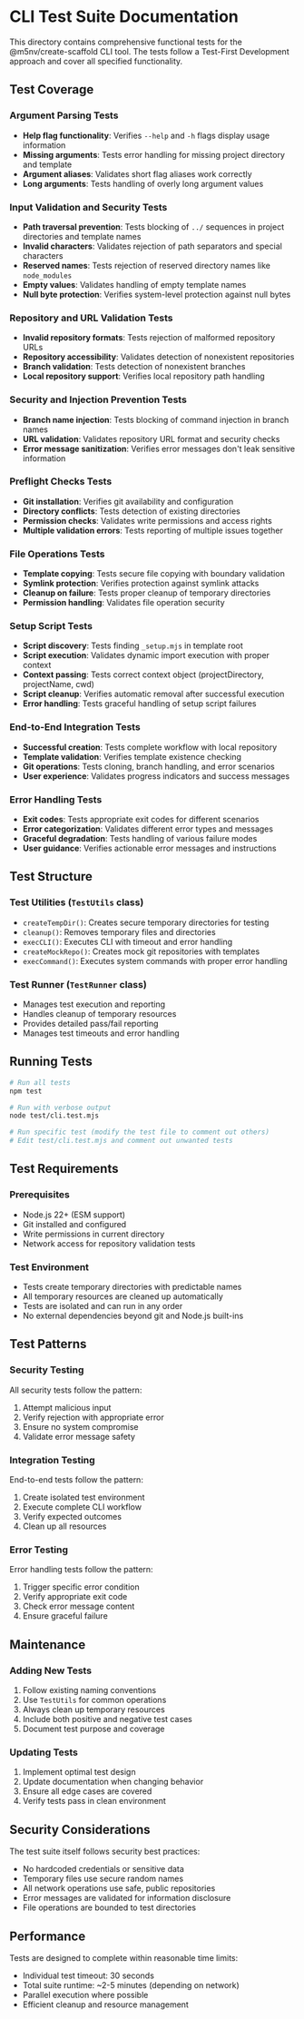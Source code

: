 # CLI Test Suite Documentation

This directory contains comprehensive functional tests for the @m5nv/create-scaffold CLI tool. The tests follow a Test-First Development approach and cover all specified functionality.

## Test Coverage

### Argument Parsing Tests

- **Help flag functionality**: Verifies `--help` and `-h` flags display usage information
- **Missing arguments**: Tests error handling for missing project directory and template
- **Argument aliases**: Validates short flag aliases work correctly
- **Long arguments**: Tests handling of overly long argument values

### Input Validation and Security Tests

- **Path traversal prevention**: Tests blocking of `../` sequences in project directories and template names
- **Invalid characters**: Validates rejection of path separators and special characters
- **Reserved names**: Tests rejection of reserved directory names like `node_modules`
- **Empty values**: Validates handling of empty template names
- **Null byte protection**: Verifies system-level protection against null bytes

### Repository and URL Validation Tests

- **Invalid repository formats**: Tests rejection of malformed repository URLs
- **Repository accessibility**: Validates detection of nonexistent repositories
- **Branch validation**: Tests detection of nonexistent branches
- **Local repository support**: Verifies local repository path handling

### Security and Injection Prevention Tests

- **Branch name injection**: Tests blocking of command injection in branch names
- **URL validation**: Validates repository URL format and security checks
- **Error message sanitization**: Verifies error messages don't leak sensitive information

### Preflight Checks Tests

- **Git installation**: Verifies git availability and configuration
- **Directory conflicts**: Tests detection of existing directories
- **Permission checks**: Validates write permissions and access rights
- **Multiple validation errors**: Tests reporting of multiple issues together

### File Operations Tests

- **Template copying**: Tests secure file copying with boundary validation
- **Symlink protection**: Verifies protection against symlink attacks
- **Cleanup on failure**: Tests proper cleanup of temporary directories
- **Permission handling**: Validates file operation security

### Setup Script Tests

- **Script discovery**: Tests finding `_setup.mjs` in template root
- **Script execution**: Validates dynamic import execution with proper context
- **Context passing**: Tests correct context object (projectDirectory, projectName, cwd)
- **Script cleanup**: Verifies automatic removal after successful execution
- **Error handling**: Tests graceful handling of setup script failures

### End-to-End Integration Tests

- **Successful creation**: Tests complete workflow with local repository
- **Template validation**: Verifies template existence checking
- **Git operations**: Tests cloning, branch handling, and error scenarios
- **User experience**: Validates progress indicators and success messages

### Error Handling Tests

- **Exit codes**: Tests appropriate exit codes for different scenarios
- **Error categorization**: Validates different error types and messages
- **Graceful degradation**: Tests handling of various failure modes
- **User guidance**: Verifies actionable error messages and instructions

## Test Structure

### Test Utilities (`TestUtils` class)

- `createTempDir()`: Creates secure temporary directories for testing
- `cleanup()`: Removes temporary files and directories
- `execCLI()`: Executes CLI with timeout and error handling
- `createMockRepo()`: Creates mock git repositories with templates
- `execCommand()`: Executes system commands with proper error handling

### Test Runner (`TestRunner` class)

- Manages test execution and reporting
- Handles cleanup of temporary resources
- Provides detailed pass/fail reporting
- Manages test timeouts and error handling

## Running Tests

```bash
# Run all tests
npm test

# Run with verbose output
node test/cli.test.mjs

# Run specific test (modify the test file to comment out others)
# Edit test/cli.test.mjs and comment out unwanted tests
```

## Test Requirements

### Prerequisites

- Node.js 22+ (ESM support)
- Git installed and configured
- Write permissions in current directory
- Network access for repository validation tests

### Test Environment

- Tests create temporary directories with predictable names
- All temporary resources are cleaned up automatically
- Tests are isolated and can run in any order
- No external dependencies beyond git and Node.js built-ins

## Test Patterns

### Security Testing

All security tests follow the pattern:

1. Attempt malicious input
2. Verify rejection with appropriate error
3. Ensure no system compromise
4. Validate error message safety

### Integration Testing

End-to-end tests follow the pattern:

1. Create isolated test environment
2. Execute complete CLI workflow
3. Verify expected outcomes
4. Clean up all resources

### Error Testing

Error handling tests follow the pattern:

1. Trigger specific error condition
2. Verify appropriate exit code
3. Check error message content
4. Ensure graceful failure

## Maintenance

### Adding New Tests

1. Follow existing naming conventions
2. Use `TestUtils` for common operations
3. Always clean up temporary resources
4. Include both positive and negative test cases
5. Document test purpose and coverage

### Updating Tests

1. Implement optimal test design
2. Update documentation when changing behavior
3. Ensure all edge cases are covered
4. Verify tests pass in clean environment

## Security Considerations

The test suite itself follows security best practices:

- No hardcoded credentials or sensitive data
- Temporary files use secure random names
- All network operations use safe, public repositories
- Error messages are validated for information disclosure
- File operations are bounded to test directories

## Performance

Tests are designed to complete within reasonable time limits:

- Individual test timeout: 30 seconds
- Total suite runtime: ~2-5 minutes (depending on network)
- Parallel execution where possible
- Efficient cleanup and resource management
